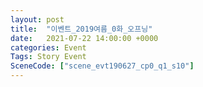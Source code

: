 ```yaml
---
layout: post
title:  "이벤트_2019여름_0화_오프닝"
date:   2021-07-22 14:00:00 +0000
categories: Event
Tags: Story Event
SceneCode: ["scene_evt190627_cp0_q1_s10"]
---
```

